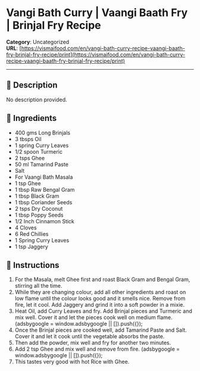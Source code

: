 # Vangi Bath Curry | Vaangi Baath Fry | Brinjal Fry Recipe

**Category**: Uncategorized  
**URL**: [https://vismaifood.com/en/vangi-bath-curry-recipe-vaangi-baath-fry-brinjal-fry-recipe/print](https://vismaifood.com/en/vangi-bath-curry-recipe-vaangi-baath-fry-brinjal-fry-recipe/print)  


---

## 📝 Description
No description provided.



## 🧂 Ingredients
- 400 gms Long Brinjals
- 3 tbsps Oil
- 1 spring Curry Leaves
- 1/2 spoon Turmeric
- 2 tsps Ghee
- 50 ml Tamarind Paste
- Salt
- For Vaangi Bath Masala
- 1 tsp Ghee
- 1 tbsp Raw Bengal Gram
- 1 tbsp Black Gram
- 1 tbsp Coriander Seeds
- 2 tsps Dry Coconut
- 1 tbsp Poppy Seeds
- 1/2 Inch Cinnamon Stick
- 4 Cloves
- 6 Red Chillies
- 1 Spring Curry Leaves
- 1 tsp Jaggery

## 🍳 Instructions
1. For the Masala, melt Ghee first and roast Black Gram and Bengal Gram, stirring all the time.
2. While they are changing colour, add all other ingredients and roast on low flame until the colour looks good and it smells nice. Remove from fire, let it cool. Add Jaggery and grind it into a soft powder in a mixie.
3. Heat Oil, add Curry Leaves and fry. Add Brinjal pieces and Turmeric and mix well. Cover it and let the pieces cook well on medium flame. (adsbygoogle = window.adsbygoogle || []).push({});
4. Once the Brinjal pieces are cooked well, add Tamarind Paste and Salt. Cover it and let it cook until the vegetable absorbs the paste.
5. Then add the powder, mix well and fry for another two minutes.
6. Add 2 tsp Ghee and mix well and remove from fire. (adsbygoogle = window.adsbygoogle || []).push({});
7. This tastes very good with hot Rice with Ghee.


